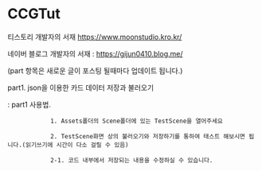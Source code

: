 # CCGTut
티스토리 개발자의 서재 https://www.moonstudio.kro.kr/

네이버 블로그 개발자의 서재 : https://gijun0410.blog.me/

(part 항목은 새로운 글이 포스팅 될때마다 업데이트 됩니다.)

part1. json을 이용한 카드 데이터 저장과 불러오기

 : part1 사용법. 
 
                1. Assets폴더의 Scene폴더에 있는 TestScene을 열어주세요
 
                2. TestScene화면 상의 불러오기와 저장하기를 통하여 태스트 해보시면 됩니다.(읽기쓰기에 시간이 다소 걸릴 수 있음)
                
                2-1. 코드 내부에서 저장되는 내용을 수정하실 수 있습니다.
